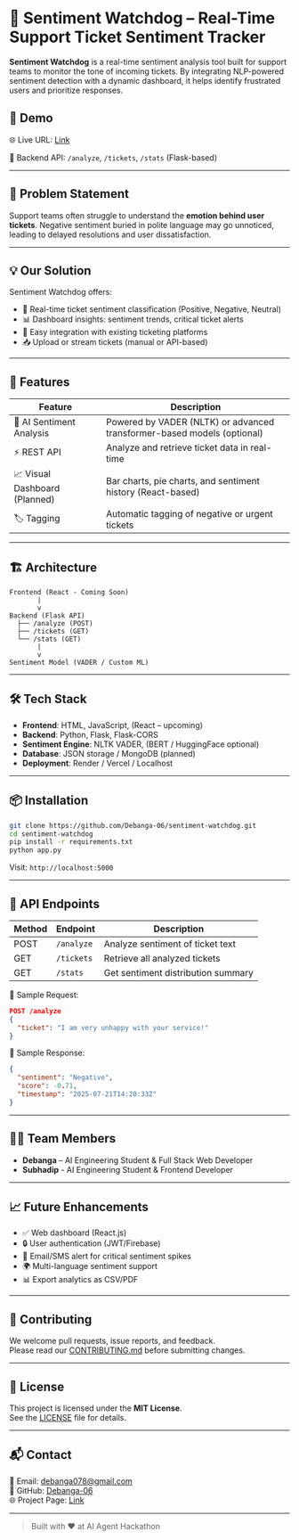 
# 🐾 Sentiment Watchdog – Real-Time Support Ticket Sentiment Tracker

**Sentiment Watchdog** is a real-time sentiment analysis tool built for support teams to monitor the tone of incoming tickets. By integrating NLP-powered sentiment detection with a dynamic dashboard, it helps identify frustrated users and prioritize responses.

## 🚀 Demo
 
🌐 Live URL: [Link](https://ticket-sentiment-analyzer.vercel.app) 

📂 Backend API: `/analyze`, `/tickets`, `/stats` (Flask-based)

---

## 🧠 Problem Statement

Support teams often struggle to understand the **emotion behind user tickets**. Negative sentiment buried in polite language may go unnoticed, leading to delayed resolutions and user dissatisfaction.

---

## 💡 Our Solution

Sentiment Watchdog offers:
- 🎯 Real-time ticket sentiment classification (Positive, Negative, Neutral)
- 📊 Dashboard insights: sentiment trends, critical ticket alerts
- 🔁 Easy integration with existing ticketing platforms
- 📥 Upload or stream tickets (manual or API-based)

---

## 🔧 Features

| Feature                       | Description                                                                 |
|------------------------------|-----------------------------------------------------------------------------|
| 🧠 AI Sentiment Analysis      | Powered by VADER (NLTK) or advanced transformer-based models (optional)     |
| ⚡ REST API                   | Analyze and retrieve ticket data in real-time                              |
| 📈 Visual Dashboard (Planned) | Bar charts, pie charts, and sentiment history (React-based)                |
| 🏷️ Tagging                   | Automatic tagging of negative or urgent tickets                             |

---

## 🏗️ Architecture

```
Frontend (React - Coming Soon)
       |
       v
Backend (Flask API)
  ├── /analyze (POST)
  ├── /tickets (GET)
  └── /stats (GET)
       |
       v
Sentiment Model (VADER / Custom ML)
```

---

## 🛠️ Tech Stack

- **Frontend**: HTML, JavaScript, (React – upcoming)
- **Backend**: Python, Flask, Flask-CORS
- **Sentiment Engine**: NLTK VADER, (BERT / HuggingFace optional)
- **Database**: JSON storage / MongoDB (planned)
- **Deployment**: Render / Vercel / Localhost

---

## 📦 Installation

```bash
git clone https://github.com/Debanga-06/sentiment-watchdog.git
cd sentiment-watchdog
pip install -r requirements.txt
python app.py
```

Visit: `http://localhost:5000`

---

## 🧪 API Endpoints

| Method | Endpoint      | Description                         |
|--------|---------------|-------------------------------------|
| POST   | `/analyze`    | Analyze sentiment of ticket text    |
| GET    | `/tickets`    | Retrieve all analyzed tickets       |
| GET    | `/stats`      | Get sentiment distribution summary  |

📌 Sample Request:
```json
POST /analyze
{
  "ticket": "I am very unhappy with your service!"
}
```

📌 Sample Response:
```json
{
  "sentiment": "Negative",
  "score": -0.71,
  "timestamp": "2025-07-21T14:20:33Z"
}
```

---

## 🧑‍💻 Team Members

- **Debanga** – AI Engineering Student & Full Stack Web Developer
- **Subhadip** - AI Engineering Student & Frontend Developer

---

## 📈 Future Enhancements

- ✅ Web dashboard (React.js)
- 🔒 User authentication (JWT/Firebase)
- 🔔 Email/SMS alert for critical sentiment spikes
- 🌍 Multi-language sentiment support
- 📊 Export analytics as CSV/PDF

---

## 🤝 Contributing

We welcome pull requests, issue reports, and feedback.  
Please read our [CONTRIBUTING.md](CONTRIBUTING.md) before submitting changes.

---

## 📄 License

This project is licensed under the **MIT License**.  
See the [LICENSE](LICENSE) file for details.

---

## 📬 Contact

📧 Email: debanga078@gmail.com  
🔗 GitHub: [Debanga-06](https://github.com/Debanga-06)  
🌐 Project Page: [Link](https://ticket-sentiment-analyzer.vercel.app)

---

> Built with ❤️ at AI Agent Hackathon
